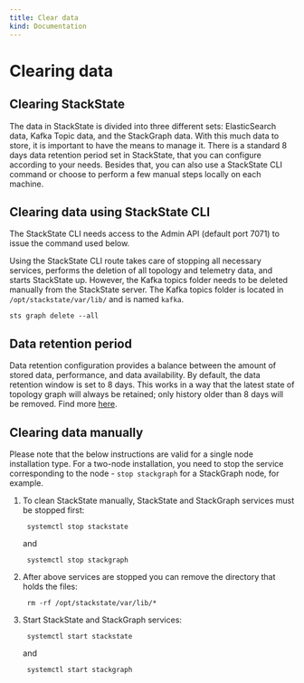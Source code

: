 ```yaml
---
title: Clear data
kind: Documentation
---
```


# Clearing data

## Clearing StackState

The data in StackState is divided into three different sets: ElasticSearch data, Kafka Topic data, and the StackGraph data. With this much data to store, it is important to have the means to manage it. There is a standard 8 days data retention period set in StackState, that you can configure according to your needs. Besides that, you can also use a StackState CLI command or choose to perform a few manual steps locally on each machine.

## Clearing data using StackState CLI

The StackState CLI needs access to the Admin API \(default port 7071\) to issue the command used below.

Using the StackState CLI route takes care of stopping all necessary services, performs the deletion of all topology and telemetry data, and starts StackState up. However, the Kafka topics folder needs to be deleted manually from the StackState server. The Kafka topics folder is located in `/opt/stackstate/var/lib/` and is named `kafka`.

```text
sts graph delete --all
```

## Data retention period

Data retention configuration provides a balance between the amount of stored data, performance, and data availability. By default, the data retention window is set to 8 days. This works in a way that the latest state of topology graph will always be retained; only history older than 8 days will be removed. Find more [here](retention.md).

## Clearing data manually

Please note that the below instructions are valid for a single node installation type. For a two-node installation, you need to stop the service corresponding to the node - `stop stackgraph` for a StackGraph node, for example.

1. To clean StackState manually, StackState and StackGraph services must be stopped first:

   ```text
    systemctl stop stackstate
   ```

   and

   ```text
    systemctl stop stackgraph
   ```

2. After above services are stopped you can remove the directory that holds the files:

   ```text
    rm -rf /opt/stackstate/var/lib/*
   ```

3. Start StackState and StackGraph services:

   ```text
    systemctl start stackstate
   ```

   and

   ```text
    systemctl start stackgraph
   ```

